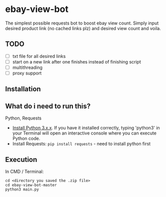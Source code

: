 # ebay-view-bot
The simplest possible requests bot to boost ebay view count. Simply input desired product link (no cached links plz) and desired view count and voila.

## TODO
- [ ] txt file for all desired links
- [ ] start on a new link after one finishes instead of finishing script
- [ ] multithreading
- [ ] proxy support

## Installation

## What do i need to run this?
Python, Requests

- [Install Python 3.x.x](https://www.python.org/downloads/). If you have it installed correctly, typing 'python3' in your Terminal will open an interactive console where you can execute Python code. 
- Install Requests: `pip install requests` - need to install python first

## Execution

In CMD / Terminal:

```
cd <directory you saved the .zip file>
cd ebay-view-bot-master
python3 main.py
```
